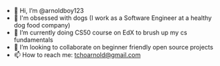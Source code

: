 - 👋  Hi, I’m @arnoldboy123
- 🐶  I'm obsessed with dogs (I work as a Software Engineer at a healthy dog food company)
- 🌱  I’m currently doing CS50 course on EdX to brush up my cs fundamentals
- 💞️  I’m looking to collaborate on beginner friendly open source projects
- 📫  How to reach me: tchoarnold@gmail.com

<!---
arnoldboy123/arnoldboy123 is a ✨ special ✨ repository because its `README.md` (this file) appears on your GitHub profile.
You can click the Preview link to take a look at your changes.
--->
